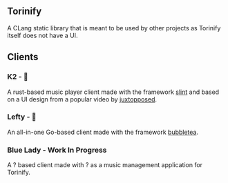 ## Torinify 

A CLang static library that is meant to be used by other projects as Torinify itself does not have a UI.

## Clients

### K2 - 🚧
A rust-based music player client made with the framework [slint](https://github.com/slint-ui/slint) and based on a UI design from a popular video by [juxtopposed](https://www.youtube.com/@juxtopposed). 

### Lefty - 🚧
An all-in-one Go-based client made with the framework [bubbletea](https://github.com/charmbracelet/bubbletea).  

### Blue Lady - Work In Progress 
A ? based client made with ? as a music management application for Torinify. 
